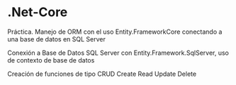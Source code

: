 # .Net-Core

Práctica. Manejo de ORM con el uso Entity.FrameworkCore conectando a una base de datos en SQL Server

Conexión a Base de Datos SQL Server con Entity.Framework.SqlServer, uso de contexto de base de datos

Creación de funciones de tipo CRUD
Create Read Update Delete
